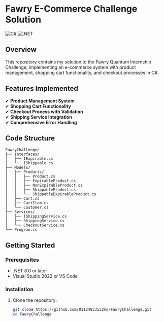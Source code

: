 # Fawry E-Commerce Challenge Solution

![C#](https://img.shields.io/badge/C%23-239120?style=for-the-badge&logo=c-sharp&logoColor=white)
![.NET](https://img.shields.io/badge/.NET-512BD4?style=for-the-badge&logo=dotnet&logoColor=white)

## Overview

This repository contains my solution to the Fawry Quantum Internship Challenge, implementing an e-commerce system with product management, shopping cart functionality, and checkout processes in C#.

## Features Implemented

✔ **Product Management System**  
✔ **Shopping Cart Functionality**  
✔ **Checkout Process with Validation**  
✔ **Shipping Service Integration**  
✔ **Comprehensive Error Handling**

## Code Structure
```
FawryChallenge/
├── Interfaces/
│   ├── IExpirable.cs
│   └── IShippable.cs
├── Models/
│   ├── Products/
│   │   ├── Product.cs
│   │   ├── ExpirableProduct.cs
│   │   ├── NonExpirableProduct.cs
│   │   ├── ShippableProduct.cs
│   │   └── ShippableExpirableProduct.cs
│   ├── Cart.cs
│   ├── CartItem.cs
│   └── Customer.cs
├── Services/
│   ├── IShippingService.cs
│   ├── ShippingService.cs
│   └── CheckoutService.cs
└── Program.cs
```
## Getting Started

### Prerequisites

- .NET 8.0 or later
- Visual Studio 2022 or VS Code

### Installation

1. Clone the repository:
   ```bash
   git clone https://github.com/01124833532mo/FawryChallenge.git
   cd FawryChallenge
